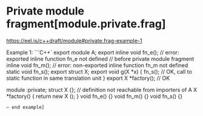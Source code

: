 # Private module fragment[module.private.frag]

https://eel.is/c++draft/module#private.frag-example-1

Example 1:
```C++`
export module A;
export inline void fn_e();      // error: exported inline function fn_e not defined
                                // before private module fragment
inline void fn_m();             // error: non-exported inline function fn_m not defined
static void fn_s();
export struct X;
export void g(X *x) {
  fn_s();                       // OK, call to static function in same translation unit
}
export X *factory();            // OK

module :private;
struct X {};                    // definition not reachable from importers of A
X *factory() {
  return new X ();
}
void fn_e() {}
void fn_m() {}
void fn_s() {}
```
— end example]
